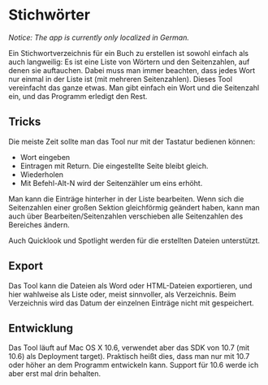 Stichwörter
===========

_Notice: The app is currently only localized in German._

Ein Stichwortverzeichnis für ein Buch zu erstellen ist sowohl einfach als auch langweilig: Es ist eine Liste von Wörtern und den Seitenzahlen, auf denen sie auftauchen. Dabei muss man immer beachten, dass jedes Wort nur einmal in der Liste ist (mit mehreren Seitenzahlen). Dieses Tool vereinfacht das ganze etwas. Man gibt einfach ein Wort und die Seitenzahl ein, und das Programm erledigt den Rest.

Tricks
------

Die meiste Zeit sollte man das Tool nur mit der Tastatur bedienen können:

*	Wort eingeben
*	Eintragen mit Return. Die eingestellte Seite bleibt gleich.
*	Wiederholen
*	Mit Befehl-Alt-N wird der Seitenzähler um eins erhöht.

Man kann die Einträge hinterher in der Liste bearbeiten. Wenn sich die Seitenzahlen einer großen Sektion gleichförmig geändert haben, kann man auch über Bearbeiten/Seitenzahlen verschieben alle Seitenzahlen des Bereiches ändern.

Auch Quicklook und Spotlight werden für die erstellten Dateien unterstützt.

Export
------

Das Tool kann die Dateien als Word oder HTML-Dateien exportieren, und hier wahlweise als Liste oder, meist sinnvoller, als Verzeichnis. Beim Verzeichnis wird das Datum der einzelnen Einträge nicht mit gespeichert.

Entwicklung
-----------

Das Tool läuft auf Mac OS X 10.6, verwendet aber das SDK von 10.7 (mit 10.6) als Deployment target). Praktisch heißt dies, dass man nur mit 10.7 oder höher an dem Programm entwickeln kann. Support für 10.6 werde ich aber erst mal drin behalten.

